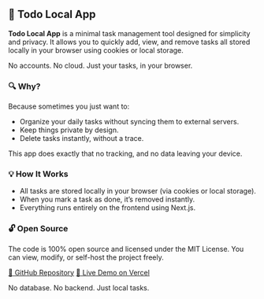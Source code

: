 ## 📝 Todo Local App

**Todo Local App** is a minimal task management tool designed for simplicity and privacy.
It allows you to quickly add, view, and remove tasks all stored locally in your browser using cookies or local storage.

No accounts. No cloud. Just your tasks, in your browser.

### 🔍 Why?

Because sometimes you just want to:

* Organize your daily tasks without syncing them to external servers.
* Keep things private by design.
* Delete tasks instantly, without a trace.

This app does exactly that no tracking, and no data leaving your device.


### 💡 How It Works

* All tasks are stored locally in your browser (via cookies or local storage).
* When you mark a task as done, it’s removed instantly.
* Everything runs entirely on the frontend using Next.js.


### 🔓 Open Source

The code is 100% open source and licensed under the MIT License.
You can view, modify, or self-host the project freely.

[🔗 GitHub Repository](https://github.com/your-repo-link-here)
[🚀 Live Demo on Vercel](https://vercel.com/houcemfatnassi-9291s-projects/v0-upstash-community-starter)


No database. No backend. Just local tasks.
